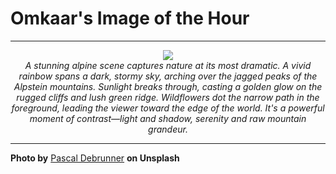 # Omkaar's Image of the Hour

---

<div align="center">

<a href="https://unsplash.com/photos/a-rainbow-arches-over-a-majestic-mountain-landscape-vwFvhJf6u_I">
  <img src="https://images.unsplash.com/photo-1747985323857-5c1c16b2ac47?crop=entropy&cs=tinysrgb&fit=max&fm=jpg&ixid=M3w3NjA2Nzh8MHwxfHJhbmRvbXx8fHx8fHx8fDE3NDk2MjE2MDB8&ixlib=rb-4.1.0&q=80&w=1080" style="max-width:100%; height:auto;">
</a>

<br>
<i>A stunning alpine scene captures nature at its most dramatic. A vivid rainbow spans a dark, stormy sky, arching over the jagged peaks of the Alpstein mountains. Sunlight breaks through, casting a golden glow on the rugged cliffs and lush green ridge. Wildflowers dot the narrow path in the foreground, leading the viewer toward the edge of the world. It's a powerful moment of contrast—light and shadow, serenity and raw mountain grandeur.</i>

</div>

---

**Photo by** [Pascal Debrunner](https://unsplash.com/@debrupas) **on Unsplash**

